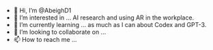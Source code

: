 - 👋 Hi, I’m @AbeighD1
- 👀 I’m interested in ... AI research and using AR in the workplace.
- 🌱 I’m currently learning ... as much as I can about Codex and GPT-3.
- 💞️ I’m looking to collaborate on ... 
- 📫 How to reach me ...

